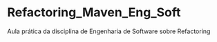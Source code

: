 # Refactoring_Maven_Eng_Soft
Aula prática da disciplina de Engenharia de Software sobre Refactoring
